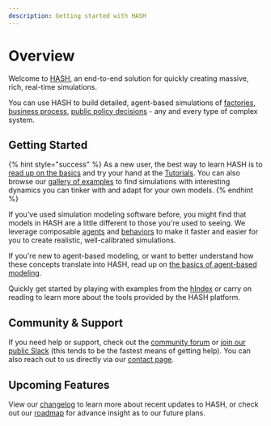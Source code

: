```yaml
---
description: Getting started with HASH
---
```


# Overview

Welcome to [HASH](https://hash.ai), an end-to-end solution for quickly creating massive, rich, real-time simulations.

You can use HASH to build detailed, agent-based simulations of [factories](https://hash.ai/@hash/warehouse-conveyor1), [business process](https://hash.ai/@hash/interconnected-call-center), [public policy decisions](https://hash.ai/@b/sir-infection-network-w-rapid-tests) - any and every type of complex system.

## Getting Started

{% hint style="success" %}
As a new user, the best way to learn HASH is to [read up on the basics](https://docs.hash.ai/core/agent-based-modeling-basics-1) and try your hand at the [Tutorials](https://docs.hash.ai/core/tutorials/). You can also browse our [gallery of examples](https://hash.ai/models?categoryID=5dc3da74cc0cf804dcc66a5c&page=1&sort=popularity) to find simulations with interesting dynamics you can tinker with and adapt for your own models.
{% endhint %}

If you've used simulation modeling software before, you might find that models in HASH are a little different to those you're used to seeing. We leverage composable [agents](anatomy-of-an-agent/) and [behaviors](behaviors/) to make it faster and easier for you to create realistic, well-calibrated simulations.

If you're new to agent-based modeling, or want to better understand how these concepts translate into HASH, read up on [the basics of agent-based modeling](agent-based-modeling-basics-1.md).

Quickly get started by playing with examples from the [hIndex](https://hash.ai/index) or carry on reading to learn more about the tools provided by the HASH platform.

## Community & Support

If you need help or support, check out the [community forum](https://community.hash.ai/) or [join our public Slack](https://hash.ai/slack) \(this tends to be the fastest means of getting help\). You can also reach out to us directly via our [contact page](https://hash.ai/contact).

## Upcoming Features

View our [changelog](https://hash.ai/updates) to learn more about recent updates to HASH, or check out our [roadmap](https://hash.ai/roadmap) for advance insight as to our future plans.

